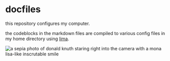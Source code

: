 # docfiles

this repository configures my computer.

the codeblocks in the markdown files are compiled to various config files in my
home directory using [lima](https://github.com/chee/lima).

![a sepia photo of donald knuth staring right into the camera with a mona
lisa-like inscrutable smile](./assets/knuth.jpg)
